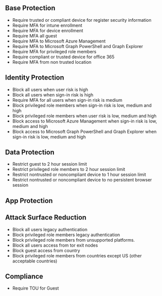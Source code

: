 ## Base Protection
 * Require trusted or compliant device for register security information
 * Require MFA for intune enrollment
 * Require MFA for device enrollment
 * Require MFA all guest
 * Require MFA to Microsoft Azure Management
 * Require MFA to Microsoft Graph PowerShell and Graph Explorer
 * Require MFA for privileged role members
 * Require compliant or trusted device for office 365
 * Require MFA from non trusted location

## Identity Protection
 * Block all users when user risk is high
 * Block all users when sign-in risk is high
 * Require MFA for all users when sign-in risk is medium
 * Block privileged role members when sign-in risk is low, medium and high
 * Block privileged role members when user risk is low, medium and high
 * Block access to Microsoft Azure Management when sign-in risk is low, medium and high
 * Block access to Microsoft Graph PowerShell and Graph Explorer when sign-in risk is low, medium and high

## Data Protection
 * Restrict guest to 2 hour session limit
 * Restrict privileged role members to 2 hour session limit
 * Restrict nontrusted or noncompliant device to 1 hour session limit
 * Restrict nontrusted or noncompliant device to no persistent browser session

## App Protection

## Attack Surface Reduction
 * Block all users legacy authentication
 * Block privileged role members legacy authentication
 * Block privileged role members from unsupported platforms.
 * Block all users access from tor exit nodes
 * Block guest access from country
 * Block privileged role members from countries except US (other acceptable countries)

## Compliance
 * Require TOU for Guest
